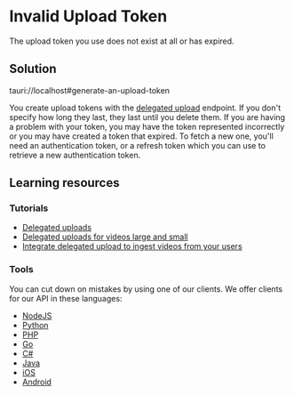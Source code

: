 Invalid Upload Token
====================

The upload token you use does not exist at all or has expired.

## Solution

tauri://localhost#generate-an-upload-token

You create upload tokens with the [delegated upload](/reference/api/Upload-Tokens#generate-an-upload-token) endpoint. If you don't specify how long they last, they last until you delete them. If you are having a problem with your token, you may have the token represented incorrectly or you may have created a token that expired. To fetch a new one, you'll need an authentication token, or a refresh token which you can use to retrieve a new authentication token.

## Learning resources

### Tutorials

* [Delegated uploads](https://api.video/blog/tutorials/delegated-uploads)
* [Delegated uploads for videos large and small](https://api.video/blog/tutorials/delegated-uploads-for-videos-large-and-small-python)
* [Integrate delegated upload to ingest videos from your users](/reference/api/Videos#upload-with-an-delegated-upload-token)

### Tools

You can cut down on mistakes by using one of our clients. We offer clients for our API in these languages:

- [NodeJS](../sdks/api-clients/apivideo-nodejs-client.md)
- [Python](../sdks/api-clients/apivideo-python-client.md)
- [PHP](../sdks/api-clients/apivideo-php-client.md)
- [Go](../sdks/api-clients/apivideo-go-client.md)
- [C#](../sdks/api-clients/apivideo-csharp-client.md)
- [Java](../sdks/api-clients/apivideo-java-client.md)
- [iOS](../sdks/api-clients/apivideo-swift5-client.md)
- [Android](../sdks/api-clients/apivideo-android-client.md)
